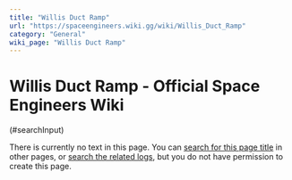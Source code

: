 ```yaml
---
title: "Willis Duct Ramp"
url: "https://spaceengineers.wiki.gg/wiki/Willis_Duct_Ramp"
category: "General"
wiki_page: "Willis Duct Ramp"
---
```


# Willis Duct Ramp - Official Space Engineers Wiki

(#searchInput)

There is currently no text in this page. You can [search for this page title](https://spaceengineers.wiki.gg/wiki/Special:Search/Willis_Duct_Ramp "Special:Search/Willis Duct Ramp") in other pages, or [search the related logs](https://spaceengineers.wiki.gg/wiki/Special:Log?page=Willis_Duct_Ramp), but you do not have permission to create this page.